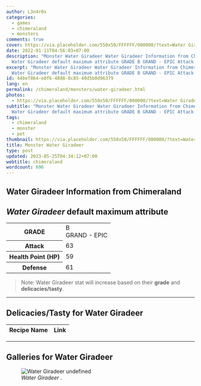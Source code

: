 ```yaml
---
author: L3n4r0x
categories:
  - games
  - chimeraland
  - monsters
comments: true
cover: https://via.placeholder.com/550x50/FFFFFF/000000/?text=Water Giradeer
date: 2022-01-11T04:56:03+07:00
description: "Monster Water Giradeer Water Giradeer Information from Chimeraland
  Water Giradeer default maximum attribute GRADE B GRAND - EPIC Attack 63 "
excerpt: "Monster Water Giradeer Water Giradeer Information from Chimeraland
  Water Giradeer default maximum attribute GRADE B GRAND - EPIC Attack 63 "
id: 44bef864-e0f6-4888-8c85-40d5b0d96379
lang: en
permalink: /chimeraland/monsters/water-giradeer.html
photos:
  - https://via.placeholder.com/550x50/FFFFFF/000000/?text=Water Giradeer
subtitle: "Monster Water Giradeer Water Giradeer Information from Chimeraland
  Water Giradeer default maximum attribute GRADE B GRAND - EPIC Attack 63 "
tags:
  - chimeraland
  - monster
  - pet
thumbnail: https://via.placeholder.com/550x50/FFFFFF/000000/?text=Water Giradeer
title: Monster Water Giradeer
type: post
updated: 2023-05-25T04:34:12+07:00
webtitle: chimeraland
wordcount: 696
---
```


<link
  rel="stylesheet"
  href="https://rawcdn.githack.com/dimaslanjaka/Web-Manajemen/870a349/css/bootstrap-5-3-0-alpha3-wrapper.css"
/>
<section id="bootstrap-wrapper">
  <div data-bs-theme="dark">
    <h2>Water Giradeer Information from Chimeraland</h2>
    <h2 id="attribute"><i>Water Giradeer</i> default maximum attribute</h2>
    <div class="row">
      <div class="col mb-2">
        <div class="card">
          <div class="card-body">
            <table>
              <tr>
                <th>GRADE</th>
                <td>B <br /><span class="text-purple">GRAND - EPIC</span></td>
              </tr>
              <tr>
                <th>Attack</th>
                <td>63</td>
              </tr>
              <tr>
                <th>Health Point (HP)</th>
                <td>59</td>
              </tr>
              <tr>
                <th>Defense</th>
                <td>61</td>
              </tr>
            </table>
          </div>
        </div>
      </div>
    </div>
    <blockquote class="bd-callout bd-callout-warning">
      Note: Water Giradeer stat will increase based on their <b>grade</b> and
      <b>delicacies/tasty</b>.
    </blockquote>
    <hr />
    <h2 id="delicacies">Delicacies/Tasty for Water Giradeer</h2>
    <div class="card">
      <div class="card-body">
        <div class="table-responsive">
          <table class="table table-striped">
            <thead>
              <tr>
                <th>Recipe Name</th>
                <th>Link</th>
              </tr>
            </thead>
            <tbody></tbody>
          </table>
        </div>
      </div>
    </div>
    <hr />
    <div id="gallery">
      <h2>Galleries for Water Giradeer</h2>
      <div class="row">
        <div class="col-lg-6 col-12">
          <figure>
            <img
              src="https://www.webmanajemen.com/undefined"
              alt="Water Giradeer undefined"
            />
            <figcaption style="word-wrap: break-word">
              <i>Water Giradeer</i> .
            </figcaption>
          </figure>
        </div>
      </div>
    </div>
  </div>
</section>